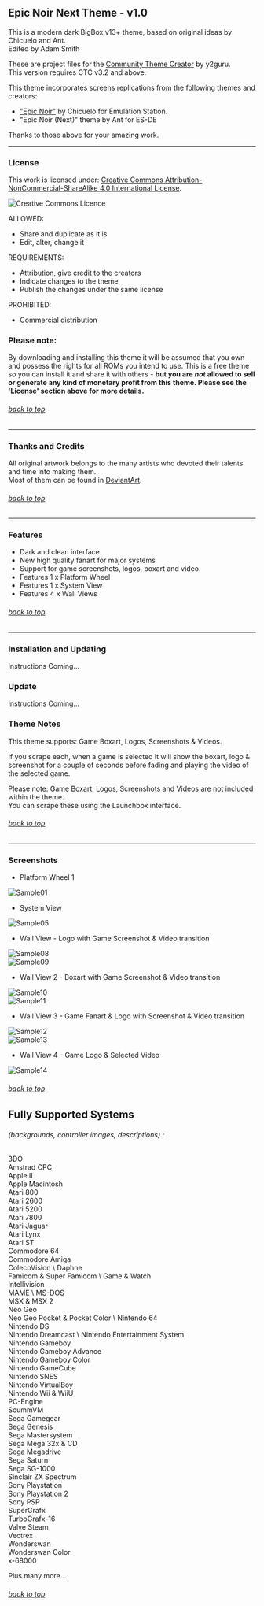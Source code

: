## Epic Noir Next Theme - v1.0

This is a modern dark BigBox v13+ theme, based on original ideas by Chicuelo and Ant. \
Edited by Adam Smith

These are project files for the [Community Theme Creator](https://www.patreon.com/COMMUNITYThemeCreator) by y2guru. \
This version requires CTC v3.2 and above.

This theme incorporates screens replications from the following themes and creators:
- ["Epic Noir"](https://retropie.org.uk/forum/topic/25351/epic-noir-dark-mode-theme) by Chicuelo for Emulation Station.
- "Epic Noir (Next)" theme by Ant for ES-DE

Thanks to those above for your amazing work.

---

### License

This work is licensed under: [Creative Commons Attribution-NonCommercial-ShareAlike 4.0 International License](http://creativecommons.org/licenses/by-nc-sa/4.0/).

![Creative Commons Licence](https://i.creativecommons.org/l/by-nc-sa/4.0/88x31.png "Creative Commons Licence")

ALLOWED:
- Share and duplicate as it is
- Edit, alter, change it

REQUIREMENTS:
- Attribution, give credit to the creators
- Indicate changes to the theme
- Publish the changes under the same license

PROHIBITED:
- Commercial distribution

### Please note:
By downloading and installing this theme it will be assumed that you own and possess the rights for all ROMs you intend to use. This is a free theme so you can install it and share it with others - **but you are *not* allowed to sell or generate any kind of monetary profit from this theme. Please see the 'License' section above for more details.**

###### [back to top](https://github.com/asmithau/Epic-Noir-Next)

---

### Thanks and Credits

All original artwork belongs to the many artists who devoted their talents and time into making them. \
Most of them can be found in [DeviantArt](http://www.deviantart.com/).

###### [back to top](https://github.com/asmithau/Epic-Noir-Next)

---

### Features

* Dark and clean interface
* New high quality fanart for major systems
* Support for game screenshots, logos, boxart and video.
* Features 1 x Platform Wheel
* Features 1 x System View
* Features 4 x Wall Views


###### [back to top](https://github.com/asmithau/Epic-Noir-Next)

---

### Installation and Updating

Instructions Coming...

### Update

Instructions Coming...

### Theme Notes

This theme supports: Game Boxart, Logos, Screenshots & Videos.

If you scrape each, when a game is selected it will show the boxart, logo & screenshot for a couple of seconds before fading and playing the video of the selected game.

Please note: Game Boxart, Logos, Screenshots and Videos are not included within the theme. \
You can scrape these using the Launchbox interface.

###### [back to top](https://github.com/asmithau/Epic-Noir-Next)

---

### Screenshots

- Platform Wheel 1

![Sample01](https://github.com/asmithau/Epic-Noir-Next/blob/main/Media/Samples/PlatformWheel1.png)

- System View

![Sample05](https://github.com/asmithau/Epic-Noir-Next/blob/main/Media/Samples/SystemView.png)

- Wall View - Logo with Game Screenshot & Video transition

![Sample08](https://github.com/asmithau/Epic-Noir-Next/blob/main/Media/Samples/WallViewBox.png) \
![Sample09](https://github.com/asmithau/Epic-Noir-Next/blob/main/Media/Samples/WallViewVideo.png)

- Wall View 2 - Boxart with Game Screenshot & Video transition

![Sample10](https://github.com/asmithau/Epic-Noir-Next/blob/main/Media/Samples/WallView2Box.png) \
![Sample11](https://github.com/asmithau/Epic-Noir-Next/blob/main/Media/Samples/WallView2Video.png)

- Wall View 3 - Game Fanart & Logo with Screenshot & Video transition

![Sample12](https://github.com/asmithau/Epic-Noir-Next/blob/main/Media/Samples/WallView3Box.png) \
![Sample13](https://github.com/asmithau/Epic-Noir-Next/blob/main/Media/Samples/WallView3Video.png)

- Wall View 4 - Game Logo & Selected Video

![Sample14](https://github.com/asmithau/Epic-Noir-Next/blob/main/Media/Samples/WallView4.png)

###### [back to top](https://github.com/asmithau/Epic-Noir-Next)

## Fully Supported Systems
###### (backgrounds, controller images, descriptions) :

3DO \
Amstrad CPC \
Apple II \
Apple Macintosh \
Atari 800 \
Atari 2600 \
Atari 5200 \
Atari 7800 \
Atari Jaguar \
Atari Lynx \
Atari ST \
Commodore 64 \
Commodore Amiga \
ColecoVision \ 
Daphne \
Famicom & Super Famicom \ 
Game & Watch \
Intellivision \
MAME \ 
MS-DOS \
MSX & MSX 2 \
Neo Geo \
Neo Geo Pocket & Pocket Color \ 
Nintendo 64 \
Nintendo DS \
Nintendo Dreamcast \ 
Nintendo Entertainment System \
Nintendo Gameboy \
Nintendo Gameboy  Advance\
Nintendo Gameboy Color \
Nintendo GameCube \
Nintendo SNES \
Nintendo VirtualBoy \
Nintendo Wii & WiiU \
PC-Engine \
ScummVM \
Sega Gamegear \
Sega Genesis \
Sega Mastersystem \
Sega Mega 32x & CD \
Sega Megadrive \
Sega Saturn \
Sega SG-1000 \
Sinclair ZX Spectrum \
Sony Playstation \
Sony Playstation 2 \
Sony PSP \
SuperGrafx \
TurboGrafx-16 \
Valve Steam \
Vectrex \
Wonderswan \
Wonderswan Color \
x-68000

Plus many more...


###### [back to top](https://github.com/asmithau/Epic-Noir-Next)
